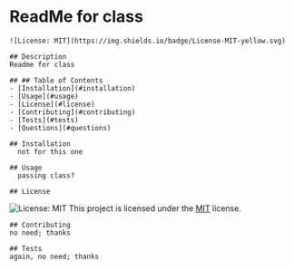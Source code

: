 # ReadMe for class
    ![License: MIT](https://img.shields.io/badge/License-MIT-yellow.svg)

    ## Description
    Readme for class

    ## ## Table of Contents
    - [Installation](#installation)
    - [Usage](#usage)
    - [License](#license)
    - [Contributing](#contributing)
    - [Tests](#tests)
    - [Questions](#questions)

    ## Installation
      not for this one

    ## Usage
      passing class? 

    ## License 
  ![License: MIT](https://img.shields.io/badge/License-MIT-yellow.svg)
  This project is licensed under the [MIT](https://opensource.org/licenses/MIT) license.

    ## Contributing
    no need; thanks

    ## Tests
    again, no need; thanks


